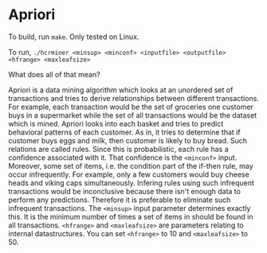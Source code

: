 # Apriori

To build, run `make`.
Only tested on Linux.

To run,
`./hcrminer <minsup> <minconf> <inputfile> <outputfile> <hfrange> <maxleafsize>`

What does all of that mean?

Apriori is a data mining algorithm which looks at an unordered set of transactions and tries to derive relationships between different transactions.
For example, each transaction would be the set of groceries one customer buys in a supermarket while the set of all transactions would be the dataset which is mined.
Apriori looks into each basket and tries to predict behavioral patterns of each customer.
As in, it tries to determine that if customer buys eggs and milk, then customer is likely to buy bread.
Such relations are called rules.
Since this is probabilistic, each rule has a confidence associated with it.
That confidence is the `<minconf>` input.
Moreover, some set of items, i.e. the condition part of the if-then rule, may occur infrequently.
For example, only a few customers would buy cheese heads and viking caps simultaneously.
Infering rules using such infrequent transactions would be inconclusive because there isn't enough data to perform any predictions.
Therefore it is preferable to eliminate such infrequent transactions.
The `<minsup>` input parameter determines exactly this.
It is the minimum number of times a set of items in should be found in all transactions.
`<hfrange>` and `<maxleafsize>` are parameters relating to internal datastructures.
You can set `<hfrange>` to 10 and `<maxleafsize>` to 50.


